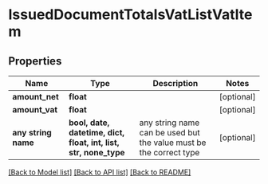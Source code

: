 # IssuedDocumentTotalsVatListVatItem


## Properties
Name | Type | Description | Notes
------------ | ------------- | ------------- | -------------
**amount_net** | **float** |  | [optional] 
**amount_vat** | **float** |  | [optional] 
**any string name** | **bool, date, datetime, dict, float, int, list, str, none_type** | any string name can be used but the value must be the correct type | [optional]

[[Back to Model list]](../README.md#documentation-for-models) [[Back to API list]](../README.md#documentation-for-api-endpoints) [[Back to README]](../README.md)


